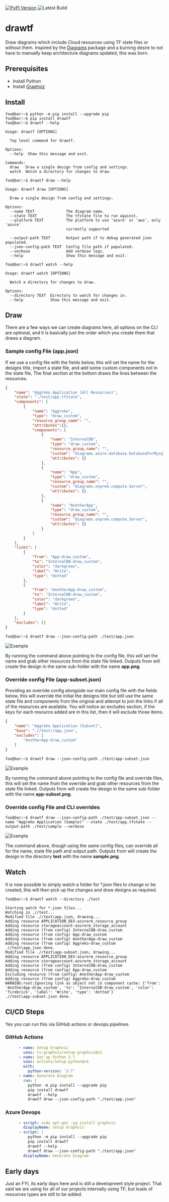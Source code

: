 [![PyPI Version](https://img.shields.io/pypi/v/drawtf.svg)](https://pypi.python.org/project/drawtf) ![Latest Build](https://github.com/AggrekoTechnologyServices/drawtf/actions/workflows/main.yml/badge.svg)

# drawtf
Draw diagrams which include Cloud resources using TF state files or without them. Inspired by the [Diagrams](https://github.com/mingrammer/diagrams) package and a burning desire to not have to manually keep architecture diagrams updated, this was born.

## Prerequisites
* Install Python
* Install [Graphviz](https://graphviz.org/)
  
## Install
```console
foo@bar:~$ python -m pip install --upgrade pip
foo@bar:~$ pip install drawtf
foo@bar:~$ drawtf --help

Usage: drawtf [OPTIONS]

  Top level command for drawtf.

Options:
  --help  Show this message and exit.

Commands:
  draw   Draw a single design from config and settings.
  watch  Watch a directory for changes to draw.

foo@bar:~$ drawtf draw --help

Usage: drawtf draw [OPTIONS]

  Draw a single design from config and settings.

Options:
  --name TEXT              The diagram name.
  --state TEXT             The tfstate file to run against.
  --platform TEXT          The platform to use 'azure' or 'aws', only 'azure'
                           currently supported

  --output-path TEXT       Output path if to debug generated json populated.
  --json-config-path TEXT  Config file path if populated.
  --verbose                Add verbose logs.
  --help                   Show this message and exit.

foo@bar:~$ drawtf watch --help

Usage: drawtf watch [OPTIONS]

  Watch a directory for changes to draw.

Options:
  --directory TEXT  Directory to watch for changes in.
  --help            Show this message and exit.
```

## Draw
There are a few ways we can create diagrams here, all options on the CLI are optional, and it is basically just the order which you create them that draws a diagram.

### Sample config File (app.json)
If we use a config file with the fields below, this will set the name for the designs title, import a state file, and add some custom components not in the state file, The final section at the bottom draws the lines between the resources.

```json 
{
    "name": "Aggreko Application (All Resources)",
    "state": "./test/app.tfstate",
    "components": [
        {
            "name": "Aggreko",
            "type": "draw_custom",
            "resource_group_name": "",
            "attributes":{},
            "components": [
                {
                    "name": "InternalDB",
                    "type": "draw_custom",
                    "resource_group_name": "",
                    "custom": "diagrams.azure.database.DatabaseForMysqlServers",
                    "attributes": {}
                },
                {
                    "name": "App",
                    "type": "draw_custom",
                    "resource_group_name": "",
                    "custom": "diagrams.onprem.compute.Server",
                    "attributes": {}
                },
                {
                    "name": "AnotherApp",
                    "type": "draw_custom",
                    "resource_group_name": "",
                    "custom": "diagrams.onprem.compute.Server",
                    "attributes": {}
                }
            ]
        }
    ],
	"links": [
        {
            "from": "App-draw_custom",
            "to": "InternalDB-draw_custom",
            "color": "darkgreen",
            "label": "Write",
            "type": "dotted"
        },
        {
            "from": "AnotherApp-draw_custom",
            "to": "InternalDB-draw_custom",
            "color": "darkgreen",
            "label": "Write",
            "type": "dotted"
        }
    ],
    "excludes": []
}                                            
```

```console 
foo@bar:~$ drawtf draw --json-config-path ./test/app.json    
``` 
![Example](https://github.com/AggrekoTechnologyServices/drawtf/blob/main/test/app.png?raw=true)

By running the command above pointing to the config file, this will set the name and grab other resources from the state file linked. Outputs from will create the design in the same sub-folder with the name **app.png**.

### Override config File (app-subset.json)

Providing an override config alongside our main config file with the fields below, this will override the initial the designs title but still use the same state file and components from the original and attempt to join the links if all of the resources are available. You will notice an excludes section, if the keys for each resource added are in this list, then it will exclude those items.

```json
{
    "name": "Aggreko Application (Subset)",
    "base": ".//test//app.json",
    "excludes": [ 
        "AnotherApp-draw_custom"
    ]
}  
```

```console 
foo@bar:~$ drawtf draw --json-config-path ./test/app-subset.json
```
![Example](https://github.com/AggrekoTechnologyServices/drawtf/blob/main/test/app-subset.png?raw=true)

By running the command above pointing to the config file and override files, this will set the name from the override and grab other resources from the state file linked. Outputs from will create the design in the same sub-folder with the name **app-subset.png**.

### Override config File and CLI overrides

```console 
foo@bar:~$ drawtf draw --json-config-path ./test/app-subset.json --name "Aggreko Application (Sample)" --state ./test/app.tfstate --output-path ./test/sample --verbose                                                                           
```
![Example](https://github.com/AggrekoTechnologyServices/drawtf/blob/main/test/sample.png?raw=true)

The command above, though using the same config files, can override all for the name, state file path and output path. Outputs from will create the design in the directory **test** with the name **sample.png**.

## Watch

It is now possible to simply watch a folder for *.json files to change or be created, this will then pick up the changes and draw designs as required.

```console
foo@bar:~$ drawtf watch --directory ./test   

Starting watch for *.json files...
Watching in .//test...
Modified file .//test\app.json, drawing...
Adding resource APPLICATION_DEV-azurerm_resource_group
Adding resource storageaccount-azurerm_storage_account
Adding resource (from config) InternalDB-draw_custom
Adding resource (from config) App-draw_custom
Adding resource (from config) AnotherApp-draw_custom
Adding resource (from config) Aggreko-draw_custom
.//test\app.json done.
Modified file .//test\app-subset.json, drawing...
Adding resource APPLICATION_DEV-azurerm_resource_group
Adding resource storageaccount-azurerm_storage_account
Adding resource (from config) InternalDB-draw_custom
Adding resource (from config) App-draw_custom
Excluding resource (from config) AnotherApp-draw_custom
Adding resource (from config) Aggreko-draw_custom
WARNING:root:Ignoring link as object not in component cache: {'from': 'AnotherApp-draw_custom', 'to': 'InternalDB-draw_custom', 'color': 'firebrick', 'label': 'Write', 'type': 'dotted'}
.//test\app-subset.json done.
```

## CI/CD Steps

Yes you can run this via GitHub actions or devops pipelines.

### GitHub Actions

```yaml
      - name: Setup Graphviz
        uses: ts-graphviz/setup-graphviz@v1
      - name: Set up Python 3.7
        uses: actions/setup-python@v4
        with:
          python-version: '3.7'
      - name: Generate Diagram
        run: |
          python -m pip install --upgrade pip
          pip install drawtf
          drawtf --help
          drawtf draw --json-config-path "./test/app.json"
```

### Azure Devops

```yaml
      - script: sudo apt-get -yq install graphviz
        displayName: Setup Graphviz
      - script: |
          python -m pip install --upgrade pip
          pip install drawtf
          drawtf --help
          drawtf draw --json-config-path "./test/app.json"
        displayName: Generate Diagram
```

## Early days

Just an FYI, its early days here and is still a development style project. That said we are using for all of our projects internally using TF, but loads of resources types are still to be added.